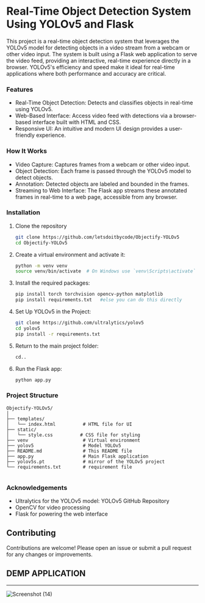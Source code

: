 # Real-Time Object Detection System Using YOLOv5 and Flask

This project is a real-time object detection system that leverages the YOLOv5 model for detecting objects in a video stream from a webcam or other video input. The system is built using a Flask web application to serve the video feed, providing an interactive, real-time experience directly in a browser. YOLOv5's efficiency and speed make it ideal for real-time applications where both performance and accuracy are critical.


### Features
- Real-Time Object Detection: Detects and classifies objects in real-time using YOLOv5.
- Web-Based Interface: Access video feed with detections via a browser-based interface built with HTML and CSS.
- Responsive UI: An intuitive and modern UI design provides a user-friendly experience.

### How It Works
- Video Capture: Captures frames from a webcam or other video input.
- Object Detection: Each frame is passed through the YOLOv5 model to detect objects.
- Annotation: Detected objects are labeled and bounded in the frames.
- Streaming to Web Interface: The Flask app streams these annotated frames in real-time to a web page, accessible from any browser.


### Installation
1. Clone the repository
   ```sh
   git clone https://github.com/letsdoitbycode/Objectify-YOLOv5
   cd Objectify-YOLOv5
   ```

3. Create a virtual environment and activate it:
   ```sh
   python -m venv venv
   source venv/bin/activate  # On Windows use `venv\Scripts\activate`
   ```

3. Install the required packages:
   ```sh
   pip install torch torchvision opencv-python matplotlib
   pip install requirements.txt   #else you can do this directly
   ```

4. Set Up YOLOv5 in the Project:
   ```sh
   git clone https://github.com/ultralytics/yolov5
   cd yolov5
   pip install -r requirements.txt
   ```

5. Return to the main project folder:
   ```sh
   cd..
   ```
   
6. Run the Flask app:
    ```sh
   python app.py
    ```

### Project Structure
```plaintext
Objectify-YOLOv5/
│
├── templates/
│   └── index.html          # HTML file for UI 
├── static/
│   └── style.css          # CSS file for styling
├── venv                    # Virtual environment
├── yolov5                  # Model YOLOv5 
├── README.md               # This README file
├── app.py                  # Main Flask application
├── yolov5s.pt              # mirror of the YOLOv5 project
└── requirements.txt        # requirement file


```

### Acknowledgements
- Ultralytics for the YOLOv5 model: YOLOv5 GitHub Repository
- OpenCV for video processing
- Flask for powering the web interface

## Contributing
Contributions are welcome! Please open an issue or submit a pull request for any changes or improvements.


## DEMP APPLICATION
----

![Screenshot (14)](https://github.com/user-attachments/assets/cf39523f-4e55-4c19-ad66-d1fcce93251c)
